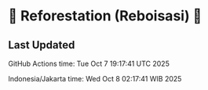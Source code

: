 
# 🌳 Reforestation (Reboisasi) 🌲

## Last Updated

GitHub Actions time: Tue Oct  7 19:17:41 UTC 2025

Indonesia/Jakarta time: Wed Oct  8 02:17:41 WIB 2025
